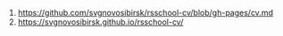 1. https://github.com/svgnovosibirsk/rsschool-cv/blob/gh-pages/cv.md
2. https://svgnovosibirsk.github.io/rsschool-cv/

